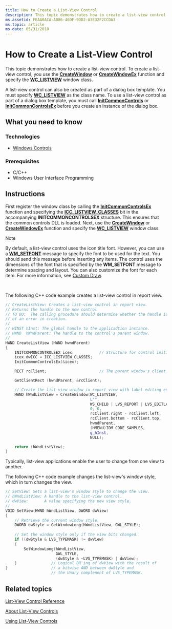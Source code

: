 ```yaml
---
title: How to Create a List-View Control
description: This topic demonstrates how to create a list-view control. To create a list-view control, you use the CreateWindow or CreateWindowEx function and specify the WC\_LISTVIEW window class.
ms.assetid: FEAA0ACA-A086-46DF-9DD2-A3E32F2CCDA3
ms.topic: article
ms.date: 05/31/2018
---
```


# How to Create a List-View Control

This topic demonstrates how to create a list-view control. To create a list-view control, you use the [**CreateWindow**](/windows/desktop/api/winuser/nf-winuser-createwindowa) or [**CreateWindowEx**](/windows/desktop/api/winuser/nf-winuser-createwindowexa) function and specify the [**WC\_LISTVIEW**](common-control-window-classes.md) window class.

A list-view control can also be created as part of a dialog box template. You must specify [**WC\_LISTVIEW**](common-control-window-classes.md) as the class name. To use a list-view control as part of a dialog box template, you must call [**InitCommonControls**](/windows/desktop/api/Commctrl/nf-commctrl-initcommoncontrols) or [**InitCommonControlsEx**](/windows/desktop/api/Commctrl/nf-commctrl-initcommoncontrolsex) before you create an instance of the dialog box.

## What you need to know

### Technologies

-   [Windows Controls](window-controls.md)

### Prerequisites

-   C/C++
-   Windows User Interface Programming

## Instructions


First register the window class by calling the [**InitCommonControlsEx**](/windows/desktop/api/Commctrl/nf-commctrl-initcommoncontrolsex) function and specifying the [**ICC\_LISTVIEW\_CLASSES**](/windows/win32/api/commctrl/ns-commctrl-initcommoncontrolsex) bit in the accompanying **INITCOMMONCONTROLSEX** structure. This ensures that the common controls DLL is loaded. Next, use the [**CreateWindow**](/windows/desktop/api/winuser/nf-winuser-createwindowa) or [**CreateWindowEx**](/windows/desktop/api/winuser/nf-winuser-createwindowexa) function and specify the [**WC\_LISTVIEW**](common-control-window-classes.md) window class.

> [!Note]  
> By default, a list-view control uses the icon title font. However, you can use a [**WM\_SETFONT**](/windows/desktop/winmsg/wm-setfont) message to specify the font to be used for the text. You should send this message before inserting any items. The control uses the dimensions of the font that is specified by the **WM\_SETFONT** message to determine spacing and layout. You can also customize the font for each item. For more information, see [Custom Draw](custom-draw.md).

 

The following C++ code example creates a list-view control in report view.


```C++
// CreateListView: Creates a list-view control in report view.
// Returns the handle to the new control
// TO DO:  The calling procedure should determine whether the handle is NULL, in case 
// of an error in creation.
//
// HINST hInst: The global handle to the applicadtion instance.
// HWND  hWndParent: The handle to the control's parent window. 
//
HWND CreateListView (HWND hwndParent) 
{
    INITCOMMONCONTROLSEX icex;           // Structure for control initialization.
    icex.dwICC = ICC_LISTVIEW_CLASSES;
    InitCommonControlsEx(&icex);

    RECT rcClient;                       // The parent window's client area.

    GetClientRect (hwndParent, &rcClient); 

    // Create the list-view window in report view with label editing enabled.
    HWND hWndListView = CreateWindow(WC_LISTVIEW, 
                                     L"",
                                     WS_CHILD | LVS_REPORT | LVS_EDITLABELS,
                                     0, 0,
                                     rcClient.right - rcClient.left,
                                     rcClient.bottom - rcClient.top,
                                     hwndParent,
                                     (HMENU)IDM_CODE_SAMPLES,
                                     g_hInst,
                                     NULL); 

    return (hWndListView);
}

```




Typically, list-view applications enable the user to change from one view to another.

The following C++ code example changes the list-view's window style, which in turn changes the view.


```C++
// SetView: Sets a list-view's window style to change the view.
// hWndListView: A handle to the list-view control. 
// dwView:       A value specifying the new view style.
//
VOID SetView(HWND hWndListView, DWORD dwView) 
{ 
    // Retrieve the current window style. 
    DWORD dwStyle = GetWindowLong(hWndListView, GWL_STYLE); 
    
    // Set the window style only if the view bits changed.
    if ((dwStyle & LVS_TYPEMASK) != dwView) 
    {
        SetWindowLong(hWndListView,
                      GWL_STYLE,
                      (dwStyle & ~LVS_TYPEMASK) | dwView);
    }               // Logical OR'ing of dwView with the result of 
}                   // a bitwise AND between dwStyle and 
                    // the Unary complenent of LVS_TYPEMASK.

```



## Related topics

<dl> <dt>

[List-View Control Reference](bumper-list-view-list-view-control-reference.md)
</dt> <dt>

[About List-View Controls](list-view-controls-overview.md)
</dt> <dt>

[Using List-View Controls](using-list-view-controls.md)
</dt> </dl>

 

 